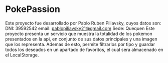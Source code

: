 # PokePassion

Este proyecto fue desarrollado por Pablo Ruben Piliavsky, cuyos datos son: 
    DNI: 39592542
    email: pablopiliavsky21@gmail.com
    Sede: Quequen
Este proyecto presenta un servicio que muestra la totalidad de los pokemon presentados en la api, en conjunto de sus datos principales y una imagen que los representa.
Ademas de esto, permite filtrarlos por tipo y guardar todos los deseados en un apartado de favoritos, el cual sera almacenado en el LocalStorage.
